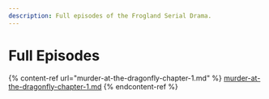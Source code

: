 ```yaml
---
description: Full episodes of the Frogland Serial Drama.
---
```


# Full Episodes

{% content-ref url="murder-at-the-dragonfly-chapter-1.md" %}
[murder-at-the-dragonfly-chapter-1.md](murder-at-the-dragonfly-chapter-1.md)
{% endcontent-ref %}

